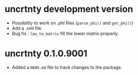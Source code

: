 # uncrtnty development version
* Possibility to work on *.phi* files (`parse_phi()` and `get_phi()`)
* Add a .xml file
* Bug fix : `low_to_matrix` fill the lower matrix properly.

# uncrtnty 0.1.0.9001

* Added a `NEWS.md` file to track changes to the package.

